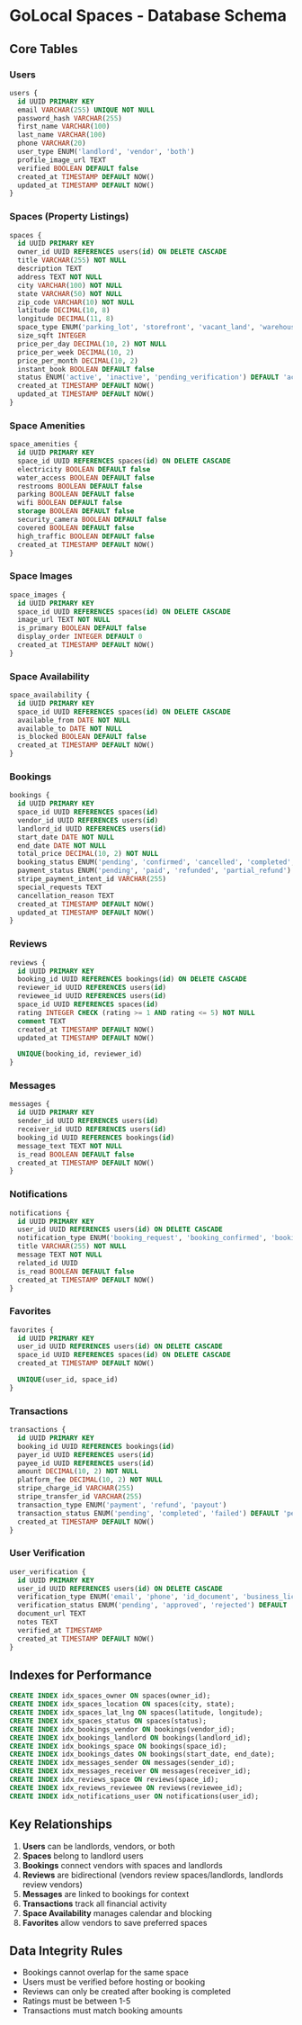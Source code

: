 # GoLocal Spaces - Database Schema

## Core Tables

### Users
```sql
users {
  id UUID PRIMARY KEY
  email VARCHAR(255) UNIQUE NOT NULL
  password_hash VARCHAR(255)
  first_name VARCHAR(100)
  last_name VARCHAR(100)
  phone VARCHAR(20)
  user_type ENUM('landlord', 'vendor', 'both')
  profile_image_url TEXT
  verified BOOLEAN DEFAULT false
  created_at TIMESTAMP DEFAULT NOW()
  updated_at TIMESTAMP DEFAULT NOW()
}
```

### Spaces (Property Listings)
```sql
spaces {
  id UUID PRIMARY KEY
  owner_id UUID REFERENCES users(id) ON DELETE CASCADE
  title VARCHAR(255) NOT NULL
  description TEXT
  address TEXT NOT NULL
  city VARCHAR(100) NOT NULL
  state VARCHAR(50) NOT NULL
  zip_code VARCHAR(10) NOT NULL
  latitude DECIMAL(10, 8)
  longitude DECIMAL(11, 8)
  space_type ENUM('parking_lot', 'storefront', 'vacant_land', 'warehouse', 'other')
  size_sqft INTEGER
  price_per_day DECIMAL(10, 2) NOT NULL
  price_per_week DECIMAL(10, 2)
  price_per_month DECIMAL(10, 2)
  instant_book BOOLEAN DEFAULT false
  status ENUM('active', 'inactive', 'pending_verification') DEFAULT 'active'
  created_at TIMESTAMP DEFAULT NOW()
  updated_at TIMESTAMP DEFAULT NOW()
}
```

### Space Amenities
```sql
space_amenities {
  id UUID PRIMARY KEY
  space_id UUID REFERENCES spaces(id) ON DELETE CASCADE
  electricity BOOLEAN DEFAULT false
  water_access BOOLEAN DEFAULT false
  restrooms BOOLEAN DEFAULT false
  parking BOOLEAN DEFAULT false
  wifi BOOLEAN DEFAULT false
  storage BOOLEAN DEFAULT false
  security_camera BOOLEAN DEFAULT false
  covered BOOLEAN DEFAULT false
  high_traffic BOOLEAN DEFAULT false
  created_at TIMESTAMP DEFAULT NOW()
}
```

### Space Images
```sql
space_images {
  id UUID PRIMARY KEY
  space_id UUID REFERENCES spaces(id) ON DELETE CASCADE
  image_url TEXT NOT NULL
  is_primary BOOLEAN DEFAULT false
  display_order INTEGER DEFAULT 0
  created_at TIMESTAMP DEFAULT NOW()
}
```

### Space Availability
```sql
space_availability {
  id UUID PRIMARY KEY
  space_id UUID REFERENCES spaces(id) ON DELETE CASCADE
  available_from DATE NOT NULL
  available_to DATE NOT NULL
  is_blocked BOOLEAN DEFAULT false
  created_at TIMESTAMP DEFAULT NOW()
}
```

### Bookings
```sql
bookings {
  id UUID PRIMARY KEY
  space_id UUID REFERENCES spaces(id)
  vendor_id UUID REFERENCES users(id)
  landlord_id UUID REFERENCES users(id)
  start_date DATE NOT NULL
  end_date DATE NOT NULL
  total_price DECIMAL(10, 2) NOT NULL
  booking_status ENUM('pending', 'confirmed', 'cancelled', 'completed', 'declined') DEFAULT 'pending'
  payment_status ENUM('pending', 'paid', 'refunded', 'partial_refund') DEFAULT 'pending'
  stripe_payment_intent_id VARCHAR(255)
  special_requests TEXT
  cancellation_reason TEXT
  created_at TIMESTAMP DEFAULT NOW()
  updated_at TIMESTAMP DEFAULT NOW()
}
```

### Reviews
```sql
reviews {
  id UUID PRIMARY KEY
  booking_id UUID REFERENCES bookings(id) ON DELETE CASCADE
  reviewer_id UUID REFERENCES users(id)
  reviewee_id UUID REFERENCES users(id)
  space_id UUID REFERENCES spaces(id)
  rating INTEGER CHECK (rating >= 1 AND rating <= 5) NOT NULL
  comment TEXT
  created_at TIMESTAMP DEFAULT NOW()
  updated_at TIMESTAMP DEFAULT NOW()

  UNIQUE(booking_id, reviewer_id)
}
```

### Messages
```sql
messages {
  id UUID PRIMARY KEY
  sender_id UUID REFERENCES users(id)
  receiver_id UUID REFERENCES users(id)
  booking_id UUID REFERENCES bookings(id)
  message_text TEXT NOT NULL
  is_read BOOLEAN DEFAULT false
  created_at TIMESTAMP DEFAULT NOW()
}
```

### Notifications
```sql
notifications {
  id UUID PRIMARY KEY
  user_id UUID REFERENCES users(id) ON DELETE CASCADE
  notification_type ENUM('booking_request', 'booking_confirmed', 'booking_cancelled', 'new_message', 'review_received', 'payment_received')
  title VARCHAR(255) NOT NULL
  message TEXT NOT NULL
  related_id UUID
  is_read BOOLEAN DEFAULT false
  created_at TIMESTAMP DEFAULT NOW()
}
```

### Favorites
```sql
favorites {
  id UUID PRIMARY KEY
  user_id UUID REFERENCES users(id) ON DELETE CASCADE
  space_id UUID REFERENCES spaces(id) ON DELETE CASCADE
  created_at TIMESTAMP DEFAULT NOW()

  UNIQUE(user_id, space_id)
}
```

### Transactions
```sql
transactions {
  id UUID PRIMARY KEY
  booking_id UUID REFERENCES bookings(id)
  payer_id UUID REFERENCES users(id)
  payee_id UUID REFERENCES users(id)
  amount DECIMAL(10, 2) NOT NULL
  platform_fee DECIMAL(10, 2) NOT NULL
  stripe_charge_id VARCHAR(255)
  stripe_transfer_id VARCHAR(255)
  transaction_type ENUM('payment', 'refund', 'payout')
  transaction_status ENUM('pending', 'completed', 'failed') DEFAULT 'pending'
  created_at TIMESTAMP DEFAULT NOW()
}
```

### User Verification
```sql
user_verification {
  id UUID PRIMARY KEY
  user_id UUID REFERENCES users(id) ON DELETE CASCADE
  verification_type ENUM('email', 'phone', 'id_document', 'business_license')
  verification_status ENUM('pending', 'approved', 'rejected') DEFAULT 'pending'
  document_url TEXT
  notes TEXT
  verified_at TIMESTAMP
  created_at TIMESTAMP DEFAULT NOW()
}
```

## Indexes for Performance

```sql
CREATE INDEX idx_spaces_owner ON spaces(owner_id);
CREATE INDEX idx_spaces_location ON spaces(city, state);
CREATE INDEX idx_spaces_lat_lng ON spaces(latitude, longitude);
CREATE INDEX idx_spaces_status ON spaces(status);
CREATE INDEX idx_bookings_vendor ON bookings(vendor_id);
CREATE INDEX idx_bookings_landlord ON bookings(landlord_id);
CREATE INDEX idx_bookings_space ON bookings(space_id);
CREATE INDEX idx_bookings_dates ON bookings(start_date, end_date);
CREATE INDEX idx_messages_sender ON messages(sender_id);
CREATE INDEX idx_messages_receiver ON messages(receiver_id);
CREATE INDEX idx_reviews_space ON reviews(space_id);
CREATE INDEX idx_reviews_reviewee ON reviews(reviewee_id);
CREATE INDEX idx_notifications_user ON notifications(user_id);
```

## Key Relationships

1. **Users** can be landlords, vendors, or both
2. **Spaces** belong to landlord users
3. **Bookings** connect vendors with spaces and landlords
4. **Reviews** are bidirectional (vendors review spaces/landlords, landlords review vendors)
5. **Messages** are linked to bookings for context
6. **Transactions** track all financial activity
7. **Space Availability** manages calendar and blocking
8. **Favorites** allow vendors to save preferred spaces

## Data Integrity Rules

- Bookings cannot overlap for the same space
- Users must be verified before hosting or booking
- Reviews can only be created after booking is completed
- Ratings must be between 1-5
- Transactions must match booking amounts

